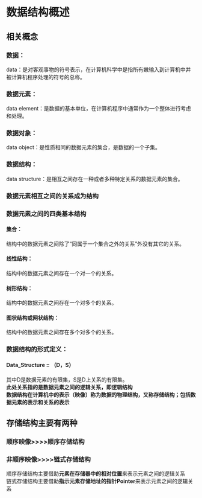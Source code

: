 # 数据结构概述
## 相关概念
### 数据：
data：是对客观事物的符号表示，在计算机科学中是指所有嫩输入到计算机中并被计算机程序处理的符号的总称。
### 数据元素：
data element：是数据的基本单位，在计算机程序中通常作为一个整体进行考虑和处理。
### 数据对象：
data object：是性质相同的数据元素的集合，是数据的一个子集。
### 数据结构：
data structure：是相互之间存在一种或者多种特定关系的数据元素的集合。
### 数据元素相互之间的关系成为结构
### 数据元素之间的四类基本结构
#### 集合：
结构中的数据元素之间除了“同属于一个集合之外的关系”外没有其它的关系。
#### 线性结构：
结构中的数据元素之间存在一个对一个的关系。
#### 树形结构：
结构中的数据元素之间存在一个对多个的关系。
#### 图状结构或网状结构：
结构中的数据元素之间存在多个对多个的关系。
### 数据结构的形式定义：
#### Data_Structure = （D，S）<br>
其中D是数据元素的有限集，S是D上关系的有限集。<br>
**此处关系指的是数据元素之间的逻辑关系，即逻辑结构**<br>
**数据结构在计算机中的表示（映像）称为数据的物理结构，又称存储结构；包括数据元素的表示和关系的表示**<br>
## 存储结构主要有两种
### 顺序映像>>>>**顺序存储结构**
### 非顺序映像>>>>**链式存储结构**
顺序存储结构主要借助**元素在存储器中的相对位置**来表示元素之间的逻辑关系<br>
链式存储结构主要借助**指示元素存储地址的指针Pointer**来表示元素之间的逻辑关系
